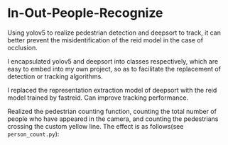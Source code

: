 # In-Out-People-Recognize
Using yolov5 to realize pedestrian detection and deepsort to track, it can better prevent the misidentification of the reid model in the case of occlusion.

I encapsulated yolov5 and deepsort into classes respectively, which are easy to embed into my own project, so as to facilitate the replacement of detection or tracking algorithms.

I replaced the representation extraction model of deepsort with the reid model trained by fastreid. Can improve tracking performance.

Realized the pedestrian counting function, counting the total number of people who have appeared in the camera, and counting the pedestrians crossing the custom yellow line. The effect is as follows(see `person_count.py`):
